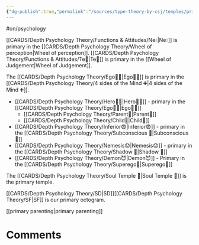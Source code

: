 ```yaml
---
{"dg-publish":true,"permalink":"/sources/type-theory-by-csj/temples/primary/","created":"2023-04-07T19:01:04.580+02:00","updated":"2023-04-23T16:01:51.399+02:00"}
---
```


#on/psychology 

[[CARDS/Depth Psychology Theory/Functions & Attitudes/Ne💧\|Ne💧]] is primary in the [[CARDS/Depth Psychology Theory/Wheel of perception\|Wheel of perception]].
[[CARDS/Depth Psychology Theory/Functions & Attitudes/Te🏹\|Te🏹]] is primary in the [[Wheel of Judgement\|Wheel of Judgement]]. 

The [[CARDS/Depth Psychology Theory/Ego🙋‍♂️\|Ego🙋‍♂️]] is primary in the [[CARDS/Depth Psychology Theory/4 sides of the Mind ➕\|4 sides of the Mind ➕]]. 

- [[CARDS/Depth Psychology Theory/Hero🦸‍♂️\|Hero🦸‍♂️]] - primary in the [[CARDS/Depth Psychology Theory/Ego🙋‍♂️\|Ego🙋‍♂️]]
	- [[CARDS/Depth Psychology Theory/Parent🤨\|Parent🤨]]
	- [[CARDS/Depth Psychology Theory/Child👼\|Child👼]]
- [[CARDS/Depth Psychology Theory/Inferior😨\|Inferior😨]] - primary in the [[CARDS/Depth Psychology Theory/Subconscious 🤸\|Subconscious 🤸]]
- [[CARDS/Depth Psychology Theory/Nemesis😟\|Nemesis😟]] - primary in the [[CARDS/Depth Psychology Theory/Shadow 👤\|Shadow 👤]]
- [[CARDS/Depth Psychology Theory/Demon😈\|Demon😈]] - Primary in the [[CARDS/Depth Psychology Theory/Superego👹\|Superego👹]]

The [[CARDS/Depth Psychology Theory/Soul Temple 👥\|Soul Temple 👥]] is the primary temple.

[[CARDS/Depth Psychology Theory/SD\|SD]][[CARDS/Depth Psychology Theory/SF\|SF]] is our primary octogram. 

[[primary parenting\|primary parenting]]

# Comments 
<script src="https://utteranc.es/client.js"
        repo="Heart4sides/Comment_Section"
        issue-term="pathname"
        theme="gruvbox-dark"
        crossorigin="anonymous"
        async>
</script>